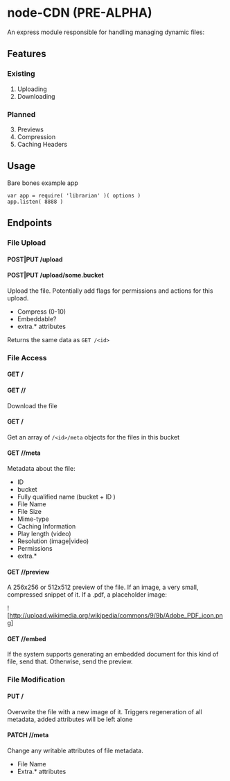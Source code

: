# node-CDN (PRE-ALPHA)

An express module responsible for handling managing dynamic files:

## Features
### Existing
1. Uploading
2. Downloading

### Planned
3. Previews
4. Compression
5. Caching Headers

## Usage

Bare bones example app
```
var app = require( 'librarian' )( options )
app.listen( 8888 )
```

## Endpoints

### File Upload

#### POST|PUT /upload
#### POST|PUT /upload/some.bucket

Upload the file. Potentially add flags for permissions and actions for this upload.

- Compress (0-10)
- Embeddable?
- extra.* attributes

Returns the same data as `GET /<id>`

### File Access

#### GET /<id>
#### GET /<bucket>/<id>

Download the file

#### GET /<bucket>

Get an array of `/<id>/meta` objects for the files in this bucket

#### GET /<id>/meta

Metadata about the file:

- ID
- bucket
- Fully qualified name (bucket + ID )
- File Name
- File Size
- Mime-type
- Caching Information
- Play length (video)
- Resolution (image|video)
- Permissions
- extra.*

#### GET /<id>/preview

A 256x256 or 512x512 preview of the file.
If an image, a very small, compressed snippet of it. If a .pdf, a placeholder image:

![http://upload.wikimedia.org/wikipedia/commons/9/9b/Adobe_PDF_icon.png]

#### GET /<id>/embed

If the system supports generating an embedded document for this kind of file, send that. Otherwise, send the preview.

### File Modification

#### PUT /<id>

Overwrite the file with a new image of it.
Triggers regeneration of all metadata, added attributes will be left alone

#### PATCH /<id>/meta
Change any writable attributes of file metadata.
- File Name
- Extra.* attributes
